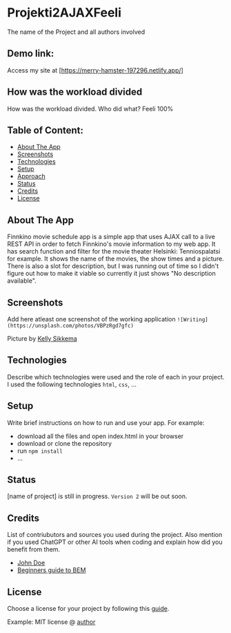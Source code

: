 # Projekti2AJAXFeeli
The name of the Project and all authors involved

## Demo link:
Access my site at [https://merry-hamster-197296.netlify.app/]

## How was the workload divided
How was the workload divided. Who did what? 
Feeli 100%

## Table of Content:

- [About The App](#about-the-app)
- [Screenshots](#screenshots)
- [Technologies](#technologies)
- [Setup](#setup)
- [Approach](#approach)
- [Status](#status)
- [Credits](#credits)
- [License](#license)

## About The App
Finnkino movie schedule app is a simple app that uses AJAX call to a live REST API in order to fetch Finnkino's movie information to my web app. It has search function and filter for the movie theater Helsinki: Tenniospalatsi for example. It shows the name of the movies, the show times and a picture. There is also a slot for description, but I was running out of time so I didn't figure out how to make it viable so currently it just shows "No description available". 

## Screenshots
Add here atleast one screenshot of the working application 
`![Writing](https://unsplash.com/photos/VBPzRgd7gfc)`

Picture by [Kelly Sikkema](https://unsplash.com/@kellysikkema)

## Technologies
Describe which technologies were used and the role of each in your project. 
I used the following technologies `html`, `css`, ...

## Setup
Write brief instructions on how to run and use your app. For example:
- download all the files and open index.html in your browser
- download or clone the repository
- run `npm install`
- ...

## Status
[name of project] is still in progress. `Version 2` will be out soon.

## Credits
List of contriubutors and sources you used during the project. Also mention if you used ChatGPT or other AI tools when coding and explain how did you benefit from them.
- [John Doe](johndoe.com)
- [Beginners guide to BEM](link-goes-here.com)

## License
Choose a license for your project by following this [guide](https://docs.github.com/en/communities/setting-up-your-project-for-healthy-contributions/adding-a-license-to-a-repository).

Example: MIT license @ [author](author.com)
